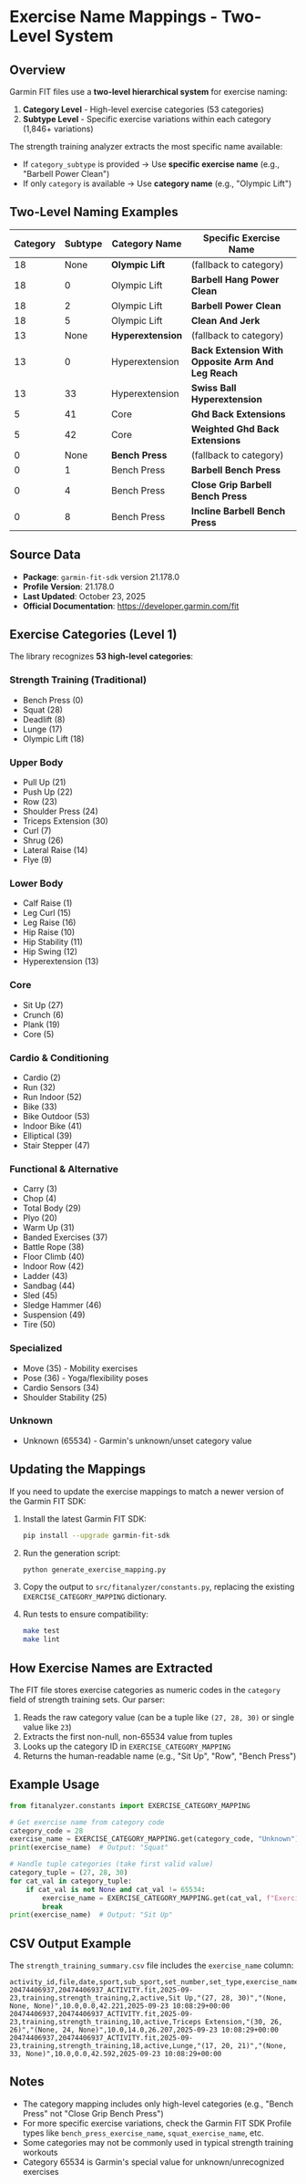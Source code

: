 # Exercise Name Mappings - Two-Level System

## Overview

Garmin FIT files use a **two-level hierarchical system** for exercise naming:

1. **Category Level** - High-level exercise categories (53 categories)
2. **Subtype Level** - Specific exercise variations within each category (1,846+ variations)

The strength training analyzer extracts the most specific name available:
- If `category_subtype` is provided → Use **specific exercise name** (e.g., "Barbell Power Clean")
- If only `category` is available → Use **category name** (e.g., "Olympic Lift")

## Two-Level Naming Examples

| Category | Subtype | Category Name | Specific Exercise Name |
|----------|---------|---------------|------------------------|
| 18 | None | **Olympic Lift** | (fallback to category) |
| 18 | 0 | Olympic Lift | **Barbell Hang Power Clean** |
| 18 | 2 | Olympic Lift | **Barbell Power Clean** |
| 18 | 5 | Olympic Lift | **Clean And Jerk** |
| 13 | None | **Hyperextension** | (fallback to category) |
| 13 | 0 | Hyperextension | **Back Extension With Opposite Arm And Leg Reach** |
| 13 | 33 | Hyperextension | **Swiss Ball Hyperextension** |
| 5 | 41 | Core | **Ghd Back Extensions** |
| 5 | 42 | Core | **Weighted Ghd Back Extensions** |
| 0 | None | **Bench Press** | (fallback to category) |
| 0 | 1 | Bench Press | **Barbell Bench Press** |
| 0 | 4 | Bench Press | **Close Grip Barbell Bench Press** |
| 0 | 8 | Bench Press | **Incline Barbell Bench Press** |

## Source Data

- **Package**: `garmin-fit-sdk` version 21.178.0
- **Profile Version**: 21.178.0
- **Last Updated**: October 23, 2025
- **Official Documentation**: https://developer.garmin.com/fit

## Exercise Categories (Level 1)

The library recognizes **53 high-level categories**:

### Strength Training (Traditional)
- Bench Press (0)
- Squat (28)
- Deadlift (8)
- Lunge (17)
- Olympic Lift (18)

### Upper Body
- Pull Up (21)
- Push Up (22)
- Row (23)
- Shoulder Press (24)
- Triceps Extension (30)
- Curl (7)
- Shrug (26)
- Lateral Raise (14)
- Flye (9)

### Lower Body
- Calf Raise (1)
- Leg Curl (15)
- Leg Raise (16)
- Hip Raise (10)
- Hip Stability (11)
- Hip Swing (12)
- Hyperextension (13)

### Core
- Sit Up (27)
- Crunch (6)
- Plank (19)
- Core (5)

### Cardio & Conditioning
- Cardio (2)
- Run (32)
- Run Indoor (52)
- Bike (33)
- Bike Outdoor (53)
- Indoor Bike (41)
- Elliptical (39)
- Stair Stepper (47)

### Functional & Alternative
- Carry (3)
- Chop (4)
- Total Body (29)
- Plyo (20)
- Warm Up (31)
- Banded Exercises (37)
- Battle Rope (38)
- Floor Climb (40)
- Indoor Row (42)
- Ladder (43)
- Sandbag (44)
- Sled (45)
- Sledge Hammer (46)
- Suspension (49)
- Tire (50)

### Specialized
- Move (35) - Mobility exercises
- Pose (36) - Yoga/flexibility poses
- Cardio Sensors (34)
- Shoulder Stability (25)

### Unknown
- Unknown (65534) - Garmin's unknown/unset category value

## Updating the Mappings

If you need to update the exercise mappings to match a newer version of the Garmin FIT SDK:

1. Install the latest Garmin FIT SDK:
   ```bash
   pip install --upgrade garmin-fit-sdk
   ```

2. Run the generation script:
   ```bash
   python generate_exercise_mapping.py
   ```

3. Copy the output to `src/fitanalyzer/constants.py`, replacing the existing `EXERCISE_CATEGORY_MAPPING` dictionary.

4. Run tests to ensure compatibility:
   ```bash
   make test
   make lint
   ```

## How Exercise Names are Extracted

The FIT file stores exercise categories as numeric codes in the `category` field of strength training sets. Our parser:

1. Reads the raw category value (can be a tuple like `(27, 28, 30)` or single value like `23`)
2. Extracts the first non-null, non-65534 value from tuples
3. Looks up the category ID in `EXERCISE_CATEGORY_MAPPING`
4. Returns the human-readable name (e.g., "Sit Up", "Row", "Bench Press")

## Example Usage

```python
from fitanalyzer.constants import EXERCISE_CATEGORY_MAPPING

# Get exercise name from category code
category_code = 28
exercise_name = EXERCISE_CATEGORY_MAPPING.get(category_code, "Unknown")
print(exercise_name)  # Output: "Squat"

# Handle tuple categories (take first valid value)
category_tuple = (27, 28, 30)
for cat_val in category_tuple:
    if cat_val is not None and cat_val != 65534:
        exercise_name = EXERCISE_CATEGORY_MAPPING.get(cat_val, f"Exercise {cat_val}")
        break
print(exercise_name)  # Output: "Sit Up"
```

## CSV Output Example

The `strength_training_summary.csv` file includes the `exercise_name` column:

```csv
activity_id,file,date,sport,sub_sport,set_number,set_type,exercise_name,category,category_subtype,repetitions,weight,duration,timestamp
20474406937,20474406937_ACTIVITY.fit,2025-09-23,training,strength_training,2,active,Sit Up,"(27, 28, 30)","(None, None, None)",10.0,0.0,42.221,2025-09-23 10:08:29+00:00
20474406937,20474406937_ACTIVITY.fit,2025-09-23,training,strength_training,10,active,Triceps Extension,"(30, 26, 26)","(None, 24, None)",10.0,14.0,26.207,2025-09-23 10:08:29+00:00
20474406937,20474406937_ACTIVITY.fit,2025-09-23,training,strength_training,18,active,Lunge,"(17, 20, 21)","(None, 33, None)",10.0,0.0,42.592,2025-09-23 10:08:29+00:00
```

## Notes

- The category mapping includes only high-level categories (e.g., "Bench Press" not "Close Grip Bench Press")
- For more specific exercise variations, check the Garmin FIT SDK Profile types like `bench_press_exercise_name`, `squat_exercise_name`, etc.
- Some categories may not be commonly used in typical strength training workouts
- Category 65534 is Garmin's special value for unknown/unrecognized exercises
